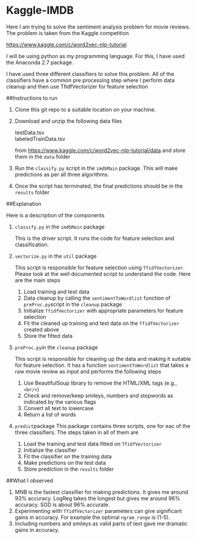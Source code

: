 # Kaggle-IMDB

Here I am trying to solve the sentiment analysis problem for movie reviews. The problem is taken from the Kaggle competition 

https://www.kaggle.com/c/word2vec-nlp-tutorial

I will be using python as my programming language. For this, I have used the Anaconda 2.7 package.

I have used three different classifiers to solve this problem. All of the classifiers have a common pre processing step where I perform data cleanup and then use TfidfVectorizer for feature selection

##Instructions to run

1. Clone this git repo to a suitable location on your machine.

2. Download and unzip the following data files

	testData.tsv 	
	labeledTrainData.tsv
	
	from https://www.kaggle.com/c/word2vec-nlp-tutorial/data and store them in the `data` folder

3. Run the `classify.py` script in the `imdbMain` package. This will make predictions as per all three algorithms.

4. Once the script has terminated, the final predictions should be in the `results` folder

##Explanation

Here is a description of the components

1.  `classify.py` in the `imdbMain` package

    This is the driver script. It runs the code for feature selection and classification.

2.  `vectorize.py` in the `util` package

    This script is responsible for feature selection using `TfidfVectorizer`. Please look at the well documented script to understand the code. Here are the main steps
  
	1. Load training and test data
	2. Data cleanup by calling the  `sentimentToWordlist` function of `preProc.py`script in the `cleanup` package
	3. Initialize `TfidfVectorizer` with appropriate parameters for feature selection
	4. Fit the cleaned up training and test data on the `TfidfVectorizer` created above
	5. Store the fitted data
    
3. `preProc.py`in the `cleanup` package

    This script is responsible for cleaning up the data and making it suitable for feature selection. It has a function `sentimentToWordlist` that takes a raw movie review as input and performs the following steps
    
    1. Use BeautifulSoup library to remove the HTML/XML tags (e.g., `<br/>`)
    2. Check and remove/keep smileys, numbers and stopwords as indicated by the various flags
    3. Convert all text to lowercase
    4. Return a list of words
 
4. `predict`package
    This package contains three scripts, one for eac of the three classifiers. The steps taken in all of them are

	1. Load the training and test data fitted on `TfidfVectorizer`
	2. Initialize the classifier
	3. Fit the classifier on the  training data
	4. Make predictions on the test data
	5. Store prediction in the `results` folder

##What I observed

1. MNB is the fastest classifier for making predictions. It gives me around 93% accuracy. LogReg takes the longest but gives me around 96% accuracy. SGD is about 96% accurate.
2.  Experimenting with `TfidfVectorizer` parameters can give significant gains in accuracy. For example the optimal `ngram_range` is (1-5).
3.  Including numbers and smileys as valid parts of text gave me dramatic gains in accuracy.